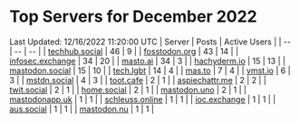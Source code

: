 # Top Servers for December 2022
Last Updated: 12/16/2022 11:20:00 UTC
| Server | Posts | Active Users |
| -- | -- | -- |
| [techhub.social](https://techhub.social/tags/PowerShell) | 46 | 9 |
| [fosstodon.org](https://fosstodon.org/tags/PowerShell) | 43 | 14 |
| [infosec.exchange](https://infosec.exchange/tags/PowerShell) | 34 | 20 |
| [masto.ai](https://masto.ai/tags/PowerShell) | 34 | 3 |
| [hachyderm.io](https://hachyderm.io/tags/PowerShell) | 15 | 13 |
| [mastodon.social](https://mastodon.social/tags/PowerShell) | 15 | 10 |
| [tech.lgbt](https://tech.lgbt/tags/PowerShell) | 14 | 4 |
| [mas.to](https://mas.to/tags/PowerShell) | 7 | 4 |
| [vmst.io](https://vmst.io/tags/PowerShell) | 6 | 3 |
| [mstdn.social](https://mstdn.social/tags/PowerShell) | 4 | 3 |
| [toot.cafe](https://toot.cafe/tags/PowerShell) | 2 | 1 |
| [aspiechattr.me](https://aspiechattr.me/tags/PowerShell) | 2 | 2 |
| [twit.social](https://twit.social/tags/PowerShell) | 2 | 1 |
| [home.social](https://home.social/tags/PowerShell) | 2 | 1 |
| [mastodon.uno](https://mastodon.uno/tags/PowerShell) | 2 | 1 |
| [mastodonapp.uk](https://mastodonapp.uk/tags/PowerShell) | 1 | 1 |
| [schleuss.online](https://schleuss.online/tags/PowerShell) | 1 | 1 |
| [ioc.exchange](https://ioc.exchange/tags/PowerShell) | 1 | 1 |
| [aus.social](https://aus.social/tags/PowerShell) | 1 | 1 |
| [mastodon.nu](https://mastodon.nu/tags/PowerShell) | 1 | 1 |

